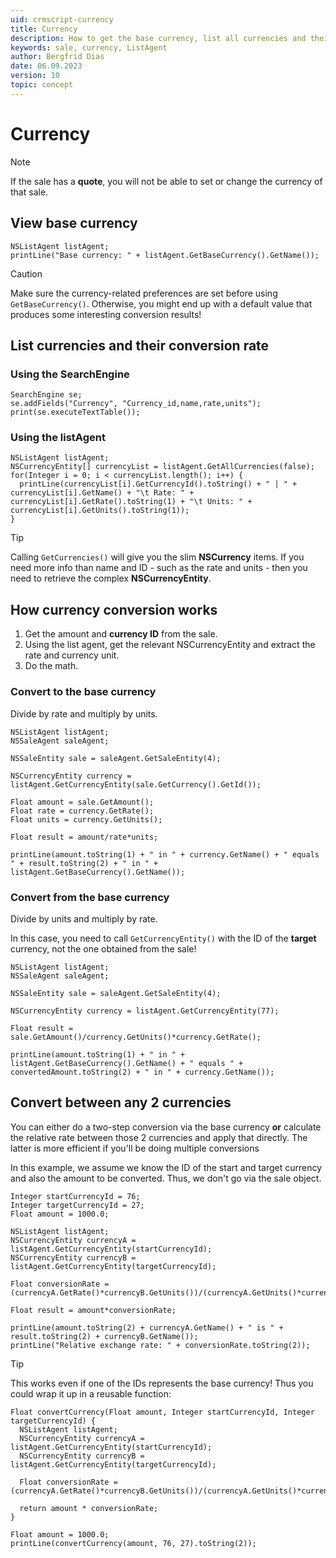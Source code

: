 ```yaml
---
uid: crmscript-currency
title: Currency
description: How to get the base currency, list all currencies and their conversion rate, and convert amounts to other currencies with CRMScript in SuperOffice.
keywords: sale, currency, ListAgent
author: Bergfrid Dias
date: 06.09.2023
version: 10
topic: concept
---
```


# Currency

> [!NOTE]
> If the sale has a **quote**, you will not be able to set or change the currency of that sale.

## View base currency

```crmscript!
NSListAgent listAgent;
printLine("Base currency: " + listAgent.GetBaseCurrency().GetName());
```

> [!CAUTION]
> Make sure the currency-related preferences are set before using `GetBaseCurrency()`. Otherwise, you might end up with a default value that produces some interesting conversion results!

## List currencies and their conversion rate

### Using the SearchEngine

```crmscript!
SearchEngine se;
se.addFields("Currency", "Currency_id,name,rate,units");
print(se.executeTextTable());
```

### Using the listAgent

```crmscript!
NSListAgent listAgent;
NSCurrencyEntity[] currencyList = listAgent.GetAllCurrencies(false);
for(Integer i = 0; i < currencyList.length(); i++) {
  printLine(currencyList[i].GetCurrencyId().toString() + " | " + currencyList[i].GetName() + "\t Rate: " + currencyList[i].GetRate().toString(1) + "\t Units: " + currencyList[i].GetUnits().toString(1));
}
```

> [!TIP]
> Calling `GetCurrencies()` will give you the slim **NSCurrency** items. If you need more info than name and ID - such as the rate and units - then you need to retrieve the complex **NSCurrencyEntity**.

## How currency conversion works

1. Get the amount and **currency ID** from the sale.
2. Using the list agent, get the relevant NSCurrencyEntity and extract the rate and currency unit.
3. Do the math.

### Convert to the base currency

Divide by rate and multiply by units.

```crmscript!
NSListAgent listAgent;
NSSaleAgent saleAgent;

NSSaleEntity sale = saleAgent.GetSaleEntity(4);

NSCurrencyEntity currency = listAgent.GetCurrencyEntity(sale.GetCurrency().GetId());

Float amount = sale.GetAmount();
Float rate = currency.GetRate();
Float units = currency.GetUnits();

Float result = amount/rate*units;

printLine(amount.toString(1) + " in " + currency.GetName() + " equals " + result.toString(2) + " in " + listAgent.GetBaseCurrency().GetName());
```

### Convert from the base currency

Divide by units and multiply by rate.

In this case, you need to call `GetCurrencyEntity()` with the ID of the **target** currency, not the one obtained from the sale!

```crmscript
NSListAgent listAgent;
NSSaleAgent saleAgent;

NSSaleEntity sale = saleAgent.GetSaleEntity(4);

NSCurrencyEntity currency = listAgent.GetCurrencyEntity(77);

Float result = sale.GetAmount()/currency.GetUnits()*currency.GetRate();

printLine(amount.toString(1) + " in " + listAgent.GetBaseCurrency().GetName() + " equals " + convertedAmount.toString(2) + " in " + currency.GetName());
```

## Convert between any 2 currencies

You can either do a two-step conversion via the base currency **or** calculate the relative rate between those 2 currencies and apply that directly. The latter is more efficient if you'll be doing multiple conversions

In this example, we assume we know the ID of the start and target currency and also the amount to be converted. Thus, we don't go via the sale object.

```crmscript!
Integer startCurrencyId = 76;
Integer targetCurrencyId = 27;
Float amount = 1000.0;

NSListAgent listAgent;
NSCurrencyEntity currencyA = listAgent.GetCurrencyEntity(startCurrencyId);
NSCurrencyEntity currencyB = listAgent.GetCurrencyEntity(targetCurrencyId);

Float conversionRate = (currencyA.GetRate()*currencyB.GetUnits())/(currencyA.GetUnits()*currencyB.GetRate());

Float result = amount*conversionRate;

printLine(amount.toString(2) + currencyA.GetName() + " is " + result.toString(2) + currencyB.GetName());
printLine("Relative exchange rate: " + conversionRate.toString(2));
```

> [!TIP]
> This works even if one of the IDs represents the base currency! Thus you could wrap it up in a reusable function:

```crmscript!
Float convertCurrency(Float amount, Integer startCurrencyId, Integer targetCurrencyId) {
  NSListAgent listAgent;
  NSCurrencyEntity currencyA = listAgent.GetCurrencyEntity(startCurrencyId);
  NSCurrencyEntity currencyB = listAgent.GetCurrencyEntity(targetCurrencyId);

  Float conversionRate = (currencyA.GetRate()*currencyB.GetUnits())/(currencyA.GetUnits()*currencyB.GetRate());

  return amount * conversionRate;
}

Float amount = 1000.0;
printLine(convertCurrency(amount, 76, 27).toString(2));
```
